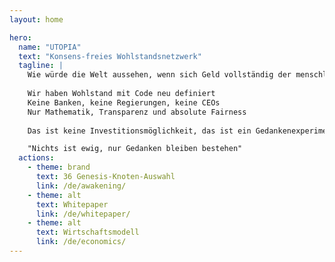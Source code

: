 ```yaml
---
layout: home

hero:
  name: "UTOPIA"
  text: "Konsens-freies Wohlstandsnetzwerk"
  tagline: |
    Wie würde die Welt aussehen, wenn sich Geld vollständig der menschlichen Kontrolle entziehen könnte?
    
    Wir haben Wohlstand mit Code neu definiert
    Keine Banken, keine Regierungen, keine CEOs
    Nur Mathematik, Transparenz und absolute Fairness
    
    Das ist keine Investitionsmöglichkeit, das ist ein Gedankenexperiment

    "Nichts ist ewig, nur Gedanken bleiben bestehen"
  actions:
    - theme: brand
      text: 36 Genesis-Knoten-Auswahl
      link: /de/awakening/
    - theme: alt
      text: Whitepaper
      link: /de/whitepaper/
    - theme: alt
      text: Wirtschaftsmodell
      link: /de/economics/
---
```


<ParticlesBackground />